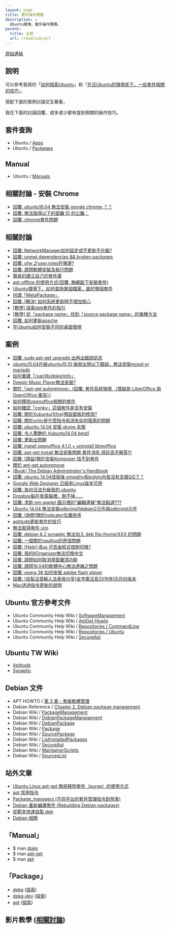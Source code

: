 ```yaml
---
layout: page
title: 套件操作實務
description: >
  Ubuntu環境，套件操作實務。
parent:
  title: 主題
  url: /read/subject
---
```


[原始連結](http://www.ubuntu-tw.org/modules/newbb/viewtopic.php?post_id=333562#forumpost333562)


## 說明

可以參考我寫的「[如何探索Ubuntu](http://samwhelp.github.io/book-ubuntu-qna/read/howto/exploration/)」和「[在泛Ubuntu的環境底下，一些套件相關的技巧](http://samwhelp.github.io/book-ubuntu-basic-skill/book/content/package/index.html)」，

搭配下面的案例討論交互著看，

我在下面的討論回覆，或多或少都有提到相關的操作技巧。


## 套件查詢

* Ubuntu / [Apps](https://apps.ubuntu.com/cat/)
* Ubuntu / [Packages](http://packages.ubuntu.com/)

## Manual

* Ubuntu / [Manuals](http://manpages.ubuntu.com/)

## 相關討論 - 安裝 Chrome

* [回覆: ubuntu16.04 無法安裝 google chrome ？？](http://www.ubuntu-tw.org/modules/newbb/viewtopic.php?post_id=351720#forumpost351720)
* [回覆: 無法取得以下的密鑰 ID 的公鑰：](http://www.ubuntu-tw.org/modules/newbb/viewtopic.php?post_id=351864#forumpost351864)
* [回覆: chrome套件問題](http://www.ubuntu-tw.org/modules/newbb/viewtopic.php?post_id=350396#forumpost350396)


## 相關討論

* [回覆: NetworkManager如何設定成不更新不升級?](https://www.ubuntu-tw.org/modules/newbb/viewtopic.php?post_id=353756#forumpost353756)
* [回覆: unmet dependencies && broken packages](http://www.ubuntu-tw.org/modules/newbb/viewtopic.php?post_id=352414#forumpost352414)
* [回覆: ufw 之user.roles在哪邊?](http://www.ubuntu-tw.org/modules/newbb/viewtopic.php?post_id=348810#forumpost348810)
* [回覆: 請問軟體安裝及執行問題](http://www.ubuntu-tw.org/modules/newbb/viewtopic.php?post_id=348392#forumpost348392)
* [簡易的建立自己的套件庫](http://www.ubuntu-tw.org/modules/newbb/viewtopic.php?post_id=342070#forumpost342070)
* [apt-offline 的使用方式(回覆: 無網路下安裝套件)](http://www.ubuntu-tw.org/modules/newbb/viewtopic.php?post_id=342438#forumpost342438)
* [Ubuntu環境下，如何查詢某個檔案，屬於哪個套件](http://www.ubuntu-tw.org/modules/newbb/viewtopic.php?post_id=334876#forumpost334876)
* [何謂「MetaPackage」](http://www.ubuntu-tw.org/modules/newbb/viewtopic.php?post_id=331336#forumpost331336)
* [回覆: [解決] 如何系統更新時不增加核心](http://www.ubuntu-tw.org/modules/newbb/viewtopic.php?post_id=327850#forumpost327850)
* [[教學] 探索deb套件的指引](http://www.ubuntu-tw.org/modules/newbb/viewtopic.php?topic_id=86596)
* [[教學] 從「package name」找到「source package name」的幾種方法](http://www.ubuntu-tw.org/modules/newbb/viewtopic.php?post_id=320892#forumpost320892)
* [回覆: 如何更新apache](http://www.ubuntu-tw.org/modules/newbb/viewtopic.php?post_id=330740#forumpost330740)
* [在Ubuntu如何安裝不同的桌面環境](http://www.ubuntu-tw.org/modules/newbb/viewtopic.php?post_id=334716#forumpost334716)

## 案例

* [回覆: sudo apt-get upgrade 出再出錯誤訊息](http://www.ubuntu-tw.org/modules/newbb/viewtopic.php?post_id=347764#forumpost347764)
* [ubuntu15.04升級ubuntu15.10 後就出現以下錯誤，無法安裝mysql or mariadb](http://www.ubuntu-tw.org/modules/newbb/viewtopic.php?post_id=348654#forumpost348654)
* [如何重建「/var/lib/dpkg/info」](http://www.ubuntu-tw.org/modules/newbb/viewtopic.php?post_id=338438#forumpost338438)
* [Deepin Music Player無法安裝?](http://www.ubuntu-tw.org/modules/newbb/viewtopic.php?post_id=339358#forumpost339358)
* [關於「apt-get autoremove」(回覆: 套件系統損壞 （懷疑是 LiberOffice 與 OpenOffice 衝突）)](http://www.ubuntu-tw.org/modules/newbb/viewtopic.php?post_id=339186#forumpost339186)
* [如何移除openoffice相關的套件](http://www.ubuntu-tw.org/modules/newbb/viewtopic.php?post_id=339260#forumpost339260)
* [如何確認「conky」這個套件是否有安裝](http://www.ubuntu-tw.org/modules/newbb/viewtopic.php?post_id=338260#forumpost338260)
* [回覆: 關於Xubuntu(Xfce)預設面板的修改?](http://www.ubuntu-tw.org/modules/newbb/viewtopic.php?post_id=325724#forumpost325724)
* [回覆: 關於unity是什麼指令和消失如何復原的問題](http://www.ubuntu-tw.org/modules/newbb/viewtopic.php?post_id=325830#forumpost325830)
* [回覆: ubuntu 14.04 安裝 skype 失敗](http://www.ubuntu-tw.org/modules/newbb/viewtopic.php?post_id=318124#forumpost318124)
* [回覆: 令人驚艷的 Xubuntu14.04 beta1](http://www.ubuntu-tw.org/modules/newbb/viewtopic.php?post_id=325720#forumpost325720)
* [回覆: 更新出問題](http://www.ubuntu-tw.org/modules/newbb/viewtopic.php?post_id=327764#forumpost327764)
* [回覆: install openoffice 4.1.0 + uninstall libreoffice](http://www.ubuntu-tw.org/modules/newbb/viewtopic.php?post_id=318954#forumpost318954)
* [回覆: apt-get install 無法安裝問題 套件消失 拜託高手解答!!!](http://www.ubuntu-tw.org/modules/newbb/viewtopic.php?post_id=326588#forumpost326588)
* [回覆: [請益]關於安裝Kompozer 找不到套件](http://www.ubuntu-tw.org/modules/newbb/viewtopic.php?post_id=326754#forumpost326754)
* [關於 apt-get autoremove](http://www.ubuntu-tw.org/modules/newbb/viewtopic.php?post_id=331352#forumpost331352)
* [[Book] The Debian Administrator's Handbook](http://www.ubuntu-tw.org/modules/newbb/viewtopic.php?post_id=318678#forumpost318678)
* [回覆: ubuntu 14.04改版後 empathy和pidgin內皆沒有支援QQ了？](http://www.ubuntu-tw.org/modules/newbb/viewtopic.php?post_id=319330#forumpost319330)
* [Google Web Designer 已經有Linux版本可用](http://www.ubuntu-tw.org/modules/newbb/viewtopic.php?post_id=319446#forumpost319446)
* [回覆: 為何沒法升級我的 ubuntu](http://www.ubuntu-tw.org/modules/newbb/viewtopic.php?post_id=331646#forumpost331646)
* [Dropbox黏在我電腦裡，刪不掉......](http://www.ubuntu-tw.org/modules/newbb/viewtopic.php?topic_id=95752)
* [回覆: 求助 nm-applet 圖示裡的"編輯連線"無法點選???](http://www.ubuntu-tw.org/modules/newbb/viewtopic.php?post_id=335010#forumpost335010)
* [Ubuntu 14.04 無法安裝odbcinst1debian2元件與odbcinst元件](http://www.ubuntu-tw.org/modules/newbb/viewtopic.php?post_id=335346#forumpost335346)
* [回覆: [詢問]關於indicator位置排序](http://www.ubuntu-tw.org/modules/newbb/viewtopic.php?post_id=335738#forumpost335738)
* [aptitude更新套件的技巧](http://www.ubuntu-tw.org/modules/newbb/viewtopic.php?post_id=335672#forumpost335672)
* [無法取得套件 vim](http://www.ubuntu-tw.org/modules/newbb/viewtopic.php?post_id=338096#forumpost338096)
* [回覆: debian 8.2 synaptic 無法加入 deb file:/home/XXX 的問題](http://www.ubuntu-tw.org/modules/newbb/viewtopic.php?post_id=347140#forumpost347140)
* [回覆: 一個關於nautilus的奇怪問題](http://www.ubuntu-tw.org/modules/newbb/viewtopic.php?post_id=349434#forumpost349434)
* [回覆: [Help] iBus 可否由程式控制切換?](http://www.ubuntu-tw.org/modules/newbb/viewtopic.php?post_id=351838#forumpost351838)
* [回覆: 我的KOrganizer無法切換中文](http://www.ubuntu-tw.org/modules/newbb/viewtopic.php?post_id=351812#forumpost351812)
* [回覆: 請問如何取消視窗置頂功能](http://www.ubuntu-tw.org/modules/newbb/viewtopic.php?post_id=351846#forumpost351846)
* [回覆: 請問16.04的軟體中心無法連線之問題](http://www.ubuntu-tw.org/modules/newbb/viewtopic.php?post_id=351814#forumpost351814)
* [回覆: opera 36 如何安裝 adobe flash player](http://www.ubuntu-tw.org/modules/newbb/viewtopic.php?post_id=351832#forumpost351832)
* [回覆: [自製注音輸入法表格分享]全字庫注音2016年05月份版本](https://www.ubuntu-tw.org/modules/newbb/viewtopic.php?post_id=354132#forumpost354132)
* [Mac透過指令更新的說明](http://www.ubuntu-tw.org/modules/newbb/viewtopic.php?post_id=335644#forumpost335644)


## Ubuntu 官方參考文件

* Ubuntu Community Help Wiki / [SoftwareManagement](https://help.ubuntu.com/community/SoftwareManagement)
* Ubuntu Community Help Wiki / [AptGet Howto](https://help.ubuntu.com/community/AptGet/Howto)
* Ubuntu Community Help Wiki /  [Repositories / CommandLine ](https://help.ubuntu.com/community/Repositories/CommandLine)
* Ubuntu Community Help Wiki /  [Repositories / Ubuntu ](https://help.ubuntu.com/community/Repositories/Ubuntu)
* Ubuntu Community Help Wiki /  [SecureApt](https://help.ubuntu.com/community/SecureApt)

## Ubuntu TW Wiki

* [Aptitude](http://wiki.ubuntu-tw.org/index.php?title=Aptitude)
* [Synaptic](http://wiki.ubuntu-tw.org/index.php?title=Synaptic)

## Debian 文件

* APT HOWTO / [第 3 章 - 套裝軟體管理](https://www.debian.org/doc/manuals/apt-howto/ch-apt-get.zh-tw.html)
* Debian Reference / [Chapter 2. Debian package management](https://www.debian.org/doc/manuals/debian-reference/ch02.en.html)
* Debian Wiki / [PackageManagement](https://wiki.debian.org/PackageManagement)
* Debian Wiki / [DebianPackageManagement](https://wiki.debian.org/DebianPackageManagement)
* Debian Wiki / [DebianPackage](https://wiki.debian.org/DebianPackage)
* Debian Wiki / [Package](https://wiki.debian.org/Package)
* Debian Wiki / [SourcePackage](https://wiki.debian.org/SourcePackage)
* Debian Wiki / [ListInstalledPackages](https://wiki.debian.org/ListInstalledPackages)
* Debian Wiki / [SecureApt](https://wiki.debian.org/SecureApt)
* Debian Wiki / [MaintainerScripts](https://wiki.debian.org/MaintainerScripts)
* Debian Wiki / [SourcesList](https://wiki.debian.org/SourcesList)

## 站外文章

* [Ubuntu Linux apt-get 徹底移除套件（purge）的使用方式](http://blog.lyhdev.com/2013/11/ubuntu-linux-apt-get-purge.html)
* [apt 常用指令](http://b2d-linux.com/?p=155)
* [Package_managers (不同平台的套件管理指令對照表)](http://wiki.openvz.org/Package_managers)
* [Debian 重新編譯套件 (Rebuilding Debian packages) ](http://chimerhapsody.blogspot.tw/2013/03/debian-rebuilding-debian-packages.html)
* [從範本快速自製 deb](http://blog.roodo.com/rocksaying/archives/11239791.html)
* [Debian 相關](http://datahunter.org/debian)


## 「Manual」

* $ man [dpkg](http://manpages.ubuntu.com/manpages/trusty/en/man1/dpkg.1.html)
* $ man [apt-get](http://manpages.ubuntu.com/manpages/trusty/en/man8/apt-get.8.html)
* $ man [apt](http://manpages.ubuntu.com/manpages/trusty/en/man8/apt.8.html)

## 「Package」

* [dpkg](http://packages.ubuntu.com/trusty/dpkg) ([探索](http://samwhelp.github.io/book-ubuntu-exploration/book/content/package/dpkg/info.html))
* [dpkg-dev](http://packages.ubuntu.com/trusty/dpkg-dev) ([探索](http://samwhelp.github.io/book-ubuntu-exploration/book/content/package/dpkg-dev/info.html))
* [apt](http://packages.ubuntu.com/trusty/apt) ([探索](http://samwhelp.github.io/book-ubuntu-exploration/book/content/package/apt/info.html))


##  影片教學 ([相關討論](http://www.ubuntu-tw.org/modules/newbb/viewtopic.php?post_id=339076#forumpost339076))
